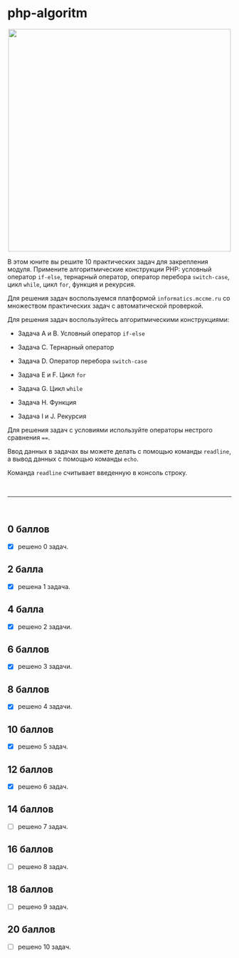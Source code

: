# php-algoritm

<div style="text-align:center;">
    <img src="https://lms.skillfactory.ru/assets/courseware/v1/4d1d7cd39f7c3c1be9784174e0b27d98/asset-v1:SkillFactory+PHP-2.0+2020+type@asset+block/PHP_16_cover8.svg" style="width: 500px;">
</div>

В этом юните вы решите 10 практических задач для закрепления модуля. Примените алгоритмические конструкции PHP: условный оператор `if-else`, тернарный оператор, оператор перебора `switch-case`, цикл `while`, цикл `for`, функция и рекурсия.

Для решения задач воспользуемся платформой `informatics.mccme.ru` со множеством практических задач с автоматической проверкой.

Для решения задач воспользуйтесь алгоритмическими конструкциями:

- Задача A и B. Условный оператор `if-else`

- Задача C. Тернарный оператор

- Задача D. Оператор перебора `switch-case`

- Задача E и F. Цикл `for`

- Задача G. Цикл `while`

- Задача H. Функция

- Задача I и J. Рекурсия

Для решения задач с условиями используйте операторы нестрого сравнения `==`.

Ввод данных в задачах вы можете делать с помощью команды `readline`, а вывод данных с помощью команды `echo`.

Команда `readline` считывает введенную в консоль строку.

<br>
<hr>
<br>

## 0 баллов

- [x] решено 0 задач.

## 2 балла

- [x] решена 1 задача.

## 4 балла

- [x] решено 2 задачи.

## 6 баллов

- [x] решено 3 задачи.

## 8 баллов

- [x] решено 4 задачи.

## 10 баллов

- [x] решено 5 задач.

## 12 баллов

- [x] решено 6 задач.

## 14 баллов

- [ ] решено 7 задач.

## 16 баллов

- [ ] решено 8 задач.

## 18 баллов

- [ ] решено 9 задач.

## 20 баллов

- [ ] решено 10 задач.